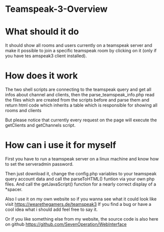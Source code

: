 # Teamspeak-3-Overview

# What should it do
It should show all rooms and users currently on a teamspeak server and make it possible to join a specific teamspeak room by clicking on it (only if you have tes
amspeak3 client installed).

# How does it work

The two shell scripts are connecting to the teamspeak query and get all infos about channel and clients, then the parse_teamspeak_info.php read the files which are created from the scripts before and parse them and return html code which inherits a table which is responsible for showing all rooms and clients

But please notice that currently every request on the page will execute the getClients and getChannels script.

# How can i use it for myself
First you have to run a teamspeak server on a linux machine and know how to set the serveradmin password.

Then just download it, change the config.php variables to your teamspeak query account data and call the parseToHTML() funtion via your own php files.
And call the getJavaScript() function for a nearly correct display of a \*spacer.

Also I use it on my own website so if you wanna see what it could look like visit https://wearethegamers.de/teamspeak3
If you find a bug or have a cool idea what i should add feel free to say it.

Or if you like something else from my website, the source code is also here on github https://github.com/SevenOperation/WebInterface
